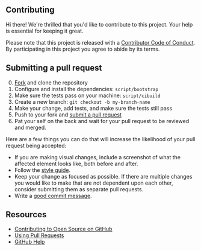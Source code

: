 ## Contributing

Hi there! We're thrilled that you'd like to contribute to this project. Your help is essential for keeping it great.

Please note that this project is released with a [Contributor Code of Conduct][code-of-conduct]. By participating in this project you agree to abide by its terms.

## Submitting a pull request

0. [Fork][fork] and clone the repository
0. Configure and install the dependencies: `script/bootstrap`
0. Make sure the tests pass on your machine: `script/cibuild`
0. Create a new branch: `git checkout -b my-branch-name`
0. Make your change, add tests, and make sure the tests still pass
0. Push to your fork and [submit a pull request][pr]
0. Pat your self on the back and wait for your pull request to be reviewed and merged.

Here are a few things you can do that will increase the likelihood of your pull request being accepted:

- If you are making visual changes, include a screenshot of what the affected element looks like, both before and after.
- Follow the [style guide][style].
- Keep your change as focused as possible. If there are multiple changes you would like to make that are not dependent upon each other, consider submitting them as separate pull requests.
- Write a [good commit message](http://tbaggery.com/2008/04/19/a-note-about-git-commit-messages.html).

## Resources

- [Contributing to Open Source on GitHub](https://guides.github.com/activities/contributing-to-open-source/)
- [Using Pull Requests](https://help.github.com/articles/using-pull-requests/)
- [GitHub Help](https://help.github.com)

[fork]: https://github.com/pages-themes/hackerfork
[pr]: https://github.com/pages-themes/hackercompare
[style]: http://ben.balter.com/jekyll-style-guide/
[code-of-conduct]: CODE_OF_CONDUCT.md
